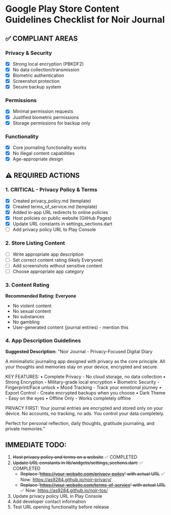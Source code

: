 # Google Play Store Content Guidelines Checklist for Noir Journal

## ✅ COMPLIANT AREAS

### Privacy & Security

- [x] Strong local encryption (PBKDF2)
- [x] No data collection/transmission
- [x] Biometric authentication
- [x] Screenshot protection
- [x] Secure backup system

### Permissions

- [x] Minimal permission requests
- [x] Justified biometric permissions
- [x] Storage permissions for backup only

### Functionality

- [x] Core journaling functionality works
- [x] No illegal content capabilities
- [x] Age-appropriate design

## ⚠️ REQUIRED ACTIONS

### 1. CRITICAL - Privacy Policy & Terms

- [x] Created privacy_policy.md (template)
- [x] Created terms_of_service.md (template)
- [x] Added in-app URL redirects to online policies
- [x] Host policies on public website (GitHub Pages)
- [x] Update URL constants in settings_sections.dart
- [ ] Add privacy policy URL to Play Console

### 2. Store Listing Content

- [ ] Write appropriate app description
- [ ] Set correct content rating (likely Everyone)
- [ ] Add screenshots without sensitive content
- [ ] Choose appropriate app category

### 3. Content Rating

**Recommended Rating: Everyone**

- No violent content
- No sexual content
- No substances
- No gambling
- User-generated content (journal entries) - mention this

### 4. App Description Guidelines

**Suggested Description:**
"Noir Journal - Privacy-Focused Digital Diary

A minimalistic journaling app designed with privacy as the core principle. All your thoughts and memories stay on your device, encrypted and secure.

KEY FEATURES:
• Complete Privacy - No cloud storage, no data collection
• Strong Encryption - Military-grade local encryption
• Biometric Security - Fingerprint/Face unlock
• Mood Tracking - Track your emotional journey
• Export Control - Create encrypted backups when you choose
• Dark Theme - Easy on the eyes
• Offline Only - Works completely offline

PRIVACY FIRST:
Your journal entries are encrypted and stored only on your device. No accounts, no tracking, no ads. You control your data completely.

Perfect for personal reflection, daily thoughts, gratitude journaling, and private memories."

## IMMEDIATE TODO:

1. ~~Host privacy policy and terms on a website~~ ✅ COMPLETED
2. ~~Update URL constants in lib/widgets/settings_sections.dart:~~ ✅ COMPLETED
   - ~~Replace 'https://your-website.com/privacy-policy' with actual URL~~ ✅ Now: https://as9284.github.io/noir-privacy/
   - ~~Replace 'https://your-website.com/terms-of-service' with actual URL~~ ✅ Now: https://as9284.github.io/noir-tos/
3. Update privacy policy URL in Play Console
4. Add developer contact information
5. Test URL opening functionality before release
